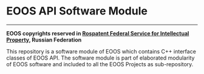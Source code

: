 # EOOS API Software Module
---

**EOOS copyrights reserved in [Rospatent Federal Service for Intellectual Property](https://www1.fips.ru/registers-doc-view/fips_servlet?DB=EVM&DocNumber=2017664105&TypeFile=html), Russian Federation**

This repository is a software module of EOOS which contains C++ interface classes of EOOS API. 
The software module is part of elaborated modularity of EOOS software and included to all the 
EOOS Projects as sub-repository.
